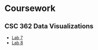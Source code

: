 # Coursework
## CSC 362 Data Visualizations
  - [Lab 7](https://howdenfr.github.io/trails-skeleton/index.html)
  - [Lab 8](https://github.com/HowdenFr/HowdenFr.github.io/blob/main/responsive/index.html) 


